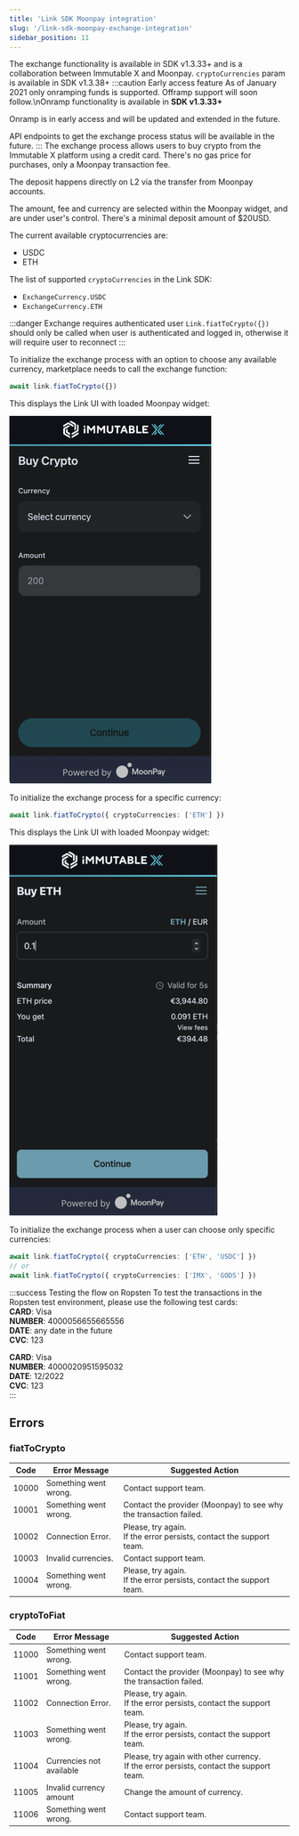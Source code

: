 ```yaml
---
title: 'Link SDK Moonpay integration'
slug: '/link-sdk-moonpay-exchange-integration'
sidebar_position: 11
---
```


The exchange functionality is available in SDK v1.3.33+ and is a collaboration between Immutable X and Moonpay. `cryptoCurrencies` param is available in SDK v1.3.38+
:::caution Early access feature
As of January 2021 only onramping funds is supported. Offramp support will soon follow.\nOnramp functionality is available in **SDK v1.3.33+**

Onramp is in early access and will be updated and extended in the future.

API endpoints to get the exchange process status will be available in the future.
:::
The exchange process allows users to buy crypto from the Immutable X platform using a credit card. There's no gas price for purchases, only a Moonpay transaction fee.

The deposit happens directly on L2 via the transfer from Moonpay accounts.

The amount, fee and currency are selected within the Moonpay widget, and are under user's control. There's a minimal deposit amount of $20USD.

The current available cryptocurrencies are:

- USDC
- ETH

The list of supported `cryptoCurrencies` in the Link SDK:

- `ExchangeCurrency.USDC`
- `ExchangeCurrency.ETH`

:::danger Exchange requires authenticated user
`Link.fiatToCrypto({})` should only be called when user is authenticated and logged in, otherwise it will require user to reconnect
:::

To initialize the exchange process with an option to choose any available currency, marketplace needs to call the exchange function:

```typescript
await link.fiatToCrypto({})
```

This displays the Link UI with loaded Moonpay widget:

![Exchange without parameters](../../../static/img/link-sdk-moonpay/exchange-without-params.png 'Exchange without parameters')

To initialize the exchange process for a specific currency:

```typescript
await link.fiatToCrypto({ cryptoCurrencies: ['ETH'] })
```

This displays the Link UI with loaded Moonpay widget:

![Exchange with specific currency](../../../static/img/link-sdk-moonpay/exchange-with-currency-chosen.png 'Exchange with specific currency')

To initialize the exchange process when a user can choose only specific currencies:

```typescript
await link.fiatToCrypto({ cryptoCurrencies: ['ETH', 'USDC'] })
// or
await link.fiatToCrypto({ cryptoCurrencies: ['IMX', 'GODS'] })
```

:::success Testing the flow on Ropsten
To test the transactions in the Ropsten test environment, please use the following test cards:  
**CARD**: Visa  
**NUMBER**: 4000056655665556  
**DATE**: any date in the future  
**CVC**: 123  


**CARD**: Visa  
**NUMBER**: 4000020951595032  
**DATE**: 12/2022  
**CVC**: 123  
:::

## Errors

### fiatToCrypto

| Code | Error Message | Suggested Action |
|---|---|---|
| 10000 | Something went wrong. | Contact support team. |
| 10001 | Something went wrong. | Contact the provider (Moonpay) to see why the transaction failed. |
| 10002 | Connection Error. | Please, try again.<br />If the error persists, contact the support team. |
| 10003 | Invalid currencies. | Contact support team. |
| 10004 | Something went wrong. | Please, try again.<br />If the error persists, contact the support team. |

### cryptoToFiat

| Code | Error Message | Suggested Action |
|---|---|---|
| 11000 | Something went wrong. | Contact support team. |
| 11001 | Something went wrong. | Contact the provider (Moonpay) to see why the transaction failed. |
| 11002 | Connection Error. | Please, try again.<br />If the error persists, contact the support team. |
| 11003 | Something went wrong. | Please, try again.<br />If the error persists, contact the support team. |
| 11004 | Currencies not available | Please, try again  with other currency.<br />If the error persists, contact the support team. |
| 11005 | Invalid currency amount | Change the amount of currency. |
| 11006 | Something went wrong. | Contact support team. |

